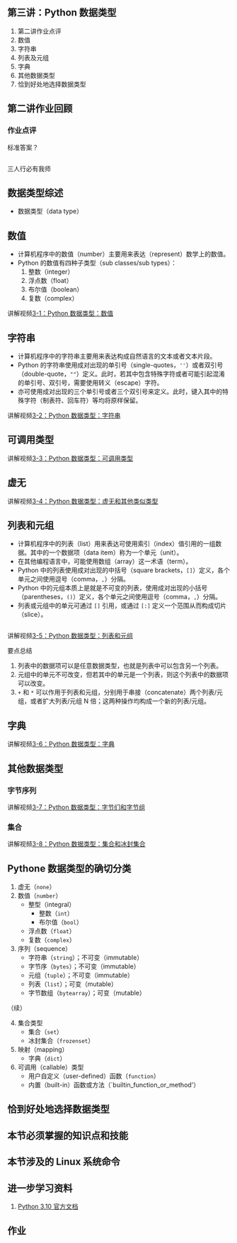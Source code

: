 ## 第三讲：Python 数据类型

1. 第二讲作业点评
1. 数值
1. 字符串
1. 列表及元组
1. 字典
1. 其他数据类型
1. 恰到好处地选择数据类型

		
## 第二讲作业回顾

	
### 作业点评

标准答案？

```python
```

	
三人行必有我师

		
## 数据类型综述

- 数据类型（data type）

		
## 数值

- 计算机程序中的数值（number）主要用来表达（represent）数学上的数值。
- Python 的数值有四种子类型（sub classes/sub types）：
  1. 整数（integer）
  1. 浮点数（float）
  1. 布尔值（boolean）
  1. 复数（complex）

	
讲解视频[3-1：Python 数据类型：数值](#)


		
## 字符串

- 计算机程序中的字符串主要用来表达构成自然语言的文本或者文本片段。
- Python 的字符串使用成对出现的单引号（single-quotes，`''`）或者双引号（double-quote，`""`）定义。此时，若其中包含特殊字符或者可能引起混淆的单引号、双引号，需要使用转义（escape）字符。
- 亦可使用成对出现的三个单引号或者三个双引号来定义。此时，键入其中的特殊字符（制表符、回车符）等均将原样保留。

	
讲解视频[3-2：Python 数据类型：字符串](#)

		
## 可调用类型

	
讲解视频[3-3：Python 数据类型：可调用类型](#)

		
## 虚无

	
讲解视频[3-4：Python 数据类型：虚无和其他类似类型](#)

		
## 列表和元组

- 计算机程序中的列表（list）用来表达可使用索引（index）值引用的一组数据。其中的一个数据项（data item）称为一个单元（unit）。
- 在其他编程语言中，可能使用数组（array）这一术语（term）。
- Python 中的列表使用成对出现的中括号（square brackets，`[]`）定义，各个单元之间使用逗号（comma，`,`）分隔。
- Python 中的元组本质上是就是不可变的列表，使用成对出现的小括号（parentheses，`()`）定义，各个单元之间使用逗号（comma，`,`）分隔。
- 列表或元组中的单元可通过 `[]` 引用，或通过 `[:]` 定义一个范围从而构成切片（slice）。

```python
```

	
讲解视频[3-5：Python 数据类型：列表和元组](#)

	
要点总结

1. 列表中的数据项可以是任意数据类型，也就是列表中可以包含另一个列表。
1. 元组中的单元不可改变，但若其中的单元是一个列表，则这个列表中的数据项可以改变。
1. `+` 和 `*` 可以作用于列表和元组，分别用于串接（concatenate）两个列表/元组，或者扩大列表/元组 N 倍；这两种操作均构成一个新的列表/元组。

		
## 字典

讲解视频[3-6：Python 数据类型：字典](#)

		
## 其他数据类型

	
### 字节序列

讲解视频[3-7：Python 数据类型：字节们和字节组](#)

	
### 集合

	
讲解视频[3-8：Python 数据类型：集合和冰封集合](#)

		
## Pythone 数据类型的确切分类

1) 虚无（`none`）
2) 数值（`number`）
   - 整型（integral）
      * 整数（`int`）
      * 布尔值（`bool`）
   - 浮点数（`float`）
   - 复数（`complex`）
3) 序列（sequence）
   - 字符串（`string`）；不可变（immutable）
   - 字节序（`bytes`）；不可变（immutable）
   - 元组（`tuple`）；不可变（immutable）
   - 列表（`list`）；可变（mutable）
   - 字节数组（`bytearray`）；可变（mutable）

		
（续）

4) 集合类型
   - 集合（`set`）
   - 冰封集合（`frozenset`）
5) 映射（mapping）
   - 字典（`dict`）
6) 可调用（callable）类型
   - 用户自定义（user-defined）函数（`function`）
   - 内置（built-in）函数或方法（`builtin_function_or_method'）

		
## 恰到好处地选择数据类型

		
## 本节必须掌握的知识点和技能

		
## 本节涉及的 Linux 系统命令

		
## 进一步学习资料

1. [Python 3.10 官方文档](https://docs.python.org/zh-cn/3.10/index.html)

		
## 作业

